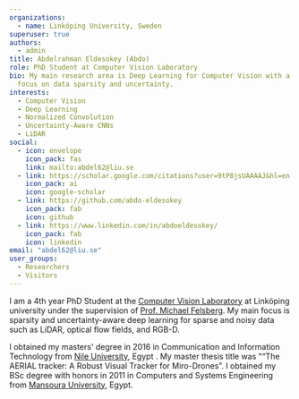 ```yaml
---
organizations:
  - name: Linköping University, Sweden
superuser: true
authors:
  - admin
title: Abdelrahman Eldesokey (Abdo)
role: PhD Student at Computer Vision Laboratory
bio: My main research area is Deep Learning for Computer Vision with a major
  focus on data sparsity and uncertainty.
interests:
  - Computer Vision
  - Deep Learning
  - Normalized Convolution
  - Uncertainty-Aware CNNs
  - LiDAR
social:
  - icon: envelope
    icon_pack: fas
    link: mailto:abdel62@liu.se
  - link: https://scholar.google.com/citations?user=9tP8jsUAAAAJ&hl=en
    icon_pack: ai
    icon: google-scholar
  - link: https://github.com/abdo-eldesokey
    icon_pack: fab
    icon: github
  - link: https://www.linkedin.com/in/abdoeldesokey/
    icon_pack: fab
    icon: linkedin
email: "abdel62@liu.se"
user_groups:
  - Researchers
  - Visitors
---
```

I am a 4th year PhD Student at the [Computer Vision Laboratory](https://liu.se/en/organisation/liu/isy/cvl) at Linköping university under the supervision of [Prof. Michael Felsberg](https://liu.se/en/employee/micfe03). My main focus is sparsity and uncertainty-aware deep learning for sparse and noisy data such as LiDAR, optical flow fields, and RGB-D.

I obtained my masters' degree in 2016 in Communication and Information Technology from [Nile University](https://nu.edu.eg/), Egypt . My master thesis title was "“The AERIAL tracker: A Robust Visual Tracker for Miro-Drones”. I obtained my BSc degree with honors in 2011 in Computers and Systems Engineering from [Mansoura University](http://www.mans.edu.eg/en/), Egypt.
